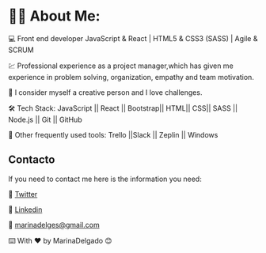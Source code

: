 # 👩‍💻   About Me:

💻 Front end developer JavaScript & React | HTML5 & CSS3 (SASS) | Agile & SCRUM

💹 Professional experience as a project manager,which has given me experience in problem solving, organization, empathy and team motivation.

🎨 I consider myself a creative person and I love challenges.

🛠  Tech Stack:
JavaScript ||  React || Bootstrap||
HTML||  CSS||  SASS || Node.js  || Git || GitHub  


🧰  Other frequently used tools:
Trello  ||Slack || Zeplin || Windows 

## Contacto

If you need to contact me here is the information you need:

🚀 [Twitter](https://twitter.com/_MarinaDelgado_)

🚀 [Linkedin](https://www.linkedin.com/in/marinadelgadoesquinas/)

🚀 marinadelges@gmail.com

⌨️ With ❤️ by MarinaDelgado 😊
